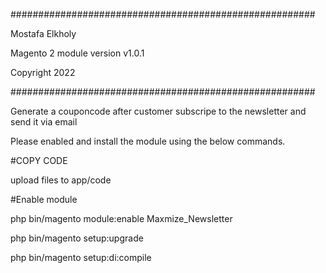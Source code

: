 #######################################################

 Mostafa Elkholy
 
 
 Magento 2 module version v1.0.1
 
 
 Copyright 2022 
 
 
#######################################################

Generate a couponcode after customer subscripe to the newsletter and send it via email


Please enabled and install the module using the below commands.


#COPY CODE


upload files to app/code

#Enable module 


php bin/magento module:enable Maxmize_Newsletter


php bin/magento setup:upgrade


php bin/magento setup:di:compile


